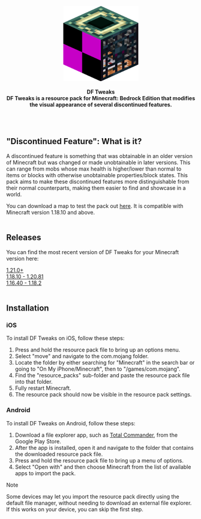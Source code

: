 <p align="center">
   <a href="https://github.com/p12h4/DF-Tweaks">
      <img src="https://raw.githubusercontent.com/p12h4/DF-Tweaks/refs/heads/main/files/icon.png" width="200" height="200">
   </a>
   <br><br>
   <b>DF Tweaks</b>
   <br>
   <b>DF Tweaks is a resource pack for Minecraft: Bedrock Edition that modifies the visual appearance of several discontinued features.</b>
</p><br><br>


## "Discontinued Feature": What is it?

A discontinued feature is something that was obtainable in an older version of Minecraft but was changed or made unobtainable in later versions. This can range from mobs whose max health is higher/lower than normal to items or blocks with otherwise unobtainable properties/block states. This pack aims to make these discontinued features more distinguishable from their normal counterparts, making them easier to find and showcase in a world.

You can download a map to test the pack out [here](https://raw.githubusercontent.com/p12h4/DF-Tweaks/refs/heads/main/files/DF%20Tweaks%20-%20Testing.mcworld). It is compatible with Minecraft version 1.18.10 and above.
<br><br>


## Releases
You can find the most recent version of DF Tweaks for your Minecraft version here:
<br>

[1.21.0+](https://github.com/p12h4/DF-Tweaks/releases/download/4.5.0/Discontinued.Feature.Tweaks.1.21.mcpack)<br>
[1.18.10 - 1.20.81](https://github.com/p12h4/DF-Tweaks/releases/download/4.5.0/Discontinued.Feature.Tweaks.1.18.10.mcpack)<br>
[1.16.40 - 1.18.2](https://github.com/p12h4/DF-Tweaks/releases/download/4.5.0/Discontinued.Feature.Tweaks.1.16.40.mcpack)<br><br>


## Installation
### iOS
To install DF Tweaks on iOS, follow these steps:

1. Press and hold the resource pack file to bring up an options menu.
2. Select "move" and navigate to the com.mojang folder.
3. Locate the folder by either searching for "Minecraft" in the search bar or going to "On My iPhone/Minecraft", then to "/games/com.mojang".
4. Find the "resource_packs" sub-folder and paste the resource pack file into that folder.
5. Fully restart Minecraft.
6. The resource pack should now be visible in the resource pack settings.

### Android
To install DF Tweaks on Android, follow these steps:

1. Download a file explorer app, such as [Total Commander](https://play.google.com/store/apps/details?id=com.ghisler.android.TotalCommander), from the Google Play Store.
2. After the app is installed, open it and navigate to the folder that contains the downloaded resource pack file.
3. Press and hold the resource pack file to bring up a menu of options.
4. Select "Open with" and then choose Minecraft from the list of available apps to import the pack.

> [!NOTE]
> Some devices may let you import the resource pack directly using the default file manager, without needing to download an external file explorer. If this works on your device, you can skip the first step.